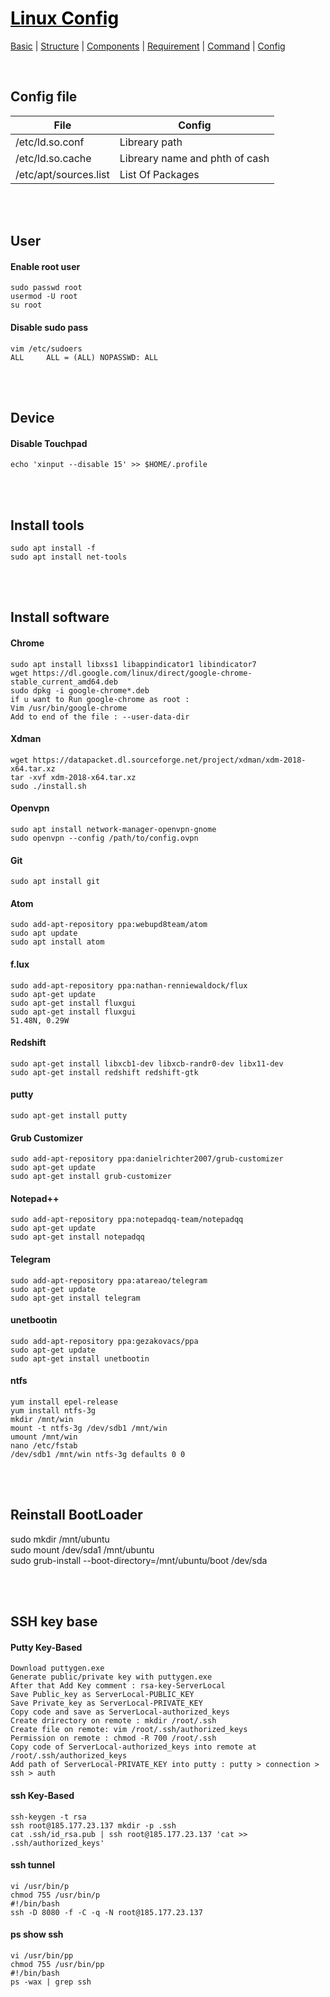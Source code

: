 # [<span style="color:black;">Linux Config</span>](Linux.md)
[Basic](Linux-Basic.md) | [Structure](Linux-Structure.md) | [Components](Linux-Components.md) | [Requirement](Linux-Requirement.md) | [Command](Linux-Command.md) | [Config](Linux-Config.md)

<br>

## Config file
| File | Config |
| ------ | ------ |
| /etc/ld.so.conf     | Libreary path |
| /etc/ld.so.cache     | Libreary name and phth of cash |
| /etc/apt/sources.list     | List Of Packages |


<br /><br />
## User
#### Enable root user
    sudo passwd root
    usermod -U root
    su root
#### Disable sudo pass
	vim /etc/sudoers
	ALL     ALL = (ALL) NOPASSWD: ALL



<br /><br />
## Device
#### Disable Touchpad
	echo 'xinput --disable 15' >> $HOME/.profile


<br /><br />
## Install tools
	sudo apt install -f
	sudo apt install net-tools



<br /><br />
## Install software
#### Chrome
	sudo apt install libxss1 libappindicator1 libindicator7
	wget https://dl.google.com/linux/direct/google-chrome-stable_current_amd64.deb
	sudo dpkg -i google-chrome*.deb
	if u want to Run google-chrome as root :
	Vim /usr/bin/google-chrome
	Add to end of the file : --user-data-dir
#### Xdman
	wget https://datapacket.dl.sourceforge.net/project/xdman/xdm-2018-x64.tar.xz
	tar -xvf xdm-2018-x64.tar.xz
	sudo ./install.sh
#### Openvpn
	sudo apt install network-manager-openvpn-gnome
	sudo openvpn --config /path/to/config.ovpn
#### Git
	sudo apt install git
#### Atom
	sudo add-apt-repository ppa:webupd8team/atom
	sudo apt update
	sudo apt install atom
#### f.lux
	sudo add-apt-repository ppa:nathan-renniewaldock/flux
	sudo apt-get update
	sudo apt-get install fluxgui
	sudo apt-get install fluxgui
	51.48N, 0.29W
#### Redshift
	sudo apt-get install libxcb1-dev libxcb-randr0-dev libx11-dev
	sudo apt-get install redshift redshift-gtk
#### putty
	sudo apt-get install putty

#### Grub Customizer
	sudo add-apt-repository ppa:danielrichter2007/grub-customizer
	sudo apt-get update
	sudo apt-get install grub-customizer
#### Notepad++
	sudo add-apt-repository ppa:notepadqq-team/notepadqq
	sudo apt-get update
	sudo apt-get install notepadqq
#### Telegram
	sudo add-apt-repository ppa:atareao/telegram 
	sudo apt-get update 
	sudo apt-get install telegram
#### unetbootin
	sudo add-apt-repository ppa:gezakovacs/ppa 
	sudo apt-get update 
	sudo apt-get install unetbootin
#### ntfs
	yum install epel-release
	yum install ntfs-3g
	mkdir /mnt/win
	mount -t ntfs-3g /dev/sdb1 /mnt/win
	umount /mnt/win
	nano /etc/fstab
	/dev/sdb1 /mnt/win ntfs-3g defaults 0 0


<br /><br />
## Reinstall BootLoader
sudo mkdir /mnt/ubuntu <br>
sudo mount /dev/sda1 /mnt/ubuntu <br>
sudo grub-install --boot-directory=/mnt/ubuntu/boot /dev/sda <br>


<br /><br />
## SSH key base
#### Putty Key-Based
	Download puttygen.exe
	Generate public/private key with puttygen.exe
	After that Add Key comment : rsa-key-ServerLocal
	Save Public_key as ServerLocal-PUBLIC_KEY 
	Save Private_key as ServerLocal-PRIVATE_KEY 
	Copy code and save as ServerLocal-authorized_keys
	Create drirectory on remote : mkdir /root/.ssh
	Create file on remote: vim /root/.ssh/authorized_keys
	Permission on remote : chmod -R 700 /root/.ssh
	Copy code of ServerLocal-authorized_keys into remote at /root/.ssh/authorized_keys
	Add path of ServerLocal-PRIVATE_KEY into putty : putty > connection > ssh > auth
#### ssh Key-Based
	ssh-keygen -t rsa
	ssh root@185.177.23.137 mkdir -p .ssh
	cat .ssh/id_rsa.pub | ssh root@185.177.23.137 'cat >> .ssh/authorized_keys'
#### ssh tunnel
	vi /usr/bin/p
	chmod 755 /usr/bin/p
	#!/bin/bash
	ssh -D 8080 -f -C -q -N root@185.177.23.137
#### ps show ssh
	vi /usr/bin/pp
	chmod 755 /usr/bin/pp
	#!/bin/bash
	ps -wax | grep ssh








